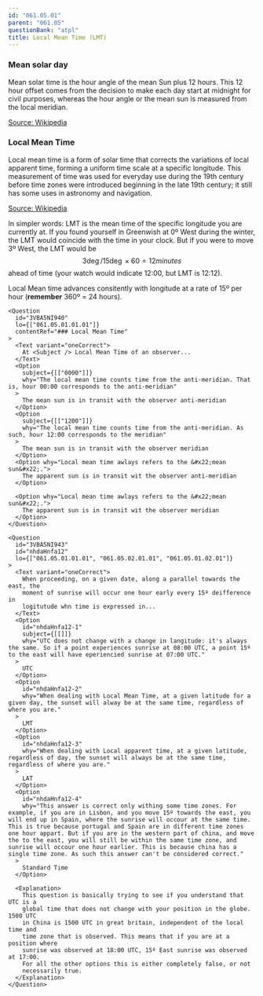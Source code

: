 ```yaml
---
id: "061.05.01"
parent: "061.05"
questionBank: "atpl"
title: Local Mean Time (LMT)
---
```


### Mean solar day

Mean solar time is the hour angle of the mean Sun plus 12 hours. This 12 hour
offset comes from the decision to make each day start at midnight for civil
purposes, whereas the hour angle or the mean sun is measured from the local
meridian.

[Source: Wikipedia](https://en.wikipedia.org/wiki/Solar_time#Mean_solar_time)

### Local Mean Time

Local mean time is a form of solar time that corrects the variations of local
apparent time, forming a uniform time scale at a specific longitude. This
measurement of time was used for everyday use during the 19th century before
time zones were introduced beginning in the late 19th century; it still has some
uses in astronomy and navigation.

[Source: Wikipedia](https://en.wikipedia.org/wiki/Local_mean_time)

In simpler words: LMT is the mean time of the specific longitude you are
currently at. If you found yourself in Greenwish at 0º West during the winter,
the LMT would coincide with the time in your clock. But if you were to move 3º
West, the LMT would be $$3\deg / 15\deg \times 60 = 12 minutes$$ ahead of time
(your watch would indicate 12:00, but LMT is 12:12).

Local Mean time advances consitently with longitude at a rate of 15º per hour
(**remember** 360º = 24 hours).

```tsx ignore
<Question
  id="3VBA5NI940"
  lo={["061.05.01.01.01"]}
  contentRef="### Local Mean Time"
>
  <Text variant="oneCorrect">
    At <Subject /> Local Mean Time of an observer...
  </Text>
  <Option
    subject={[["0000"]]}
    why="The local mean time counts time from the anti-meridian. That is, hour 00:00 corresponds to the anti-meridian"
  >
    The mean sun is in transit with the observer anti-meridian
  </Option>
  <Option
    subject={[["1200"]]}
    why="The local mean time counts time from the anti-meridian. As such, hour 12:00 corresponds to the meridian"
  >
    The mean sun is in transit with the observer meridian
  </Option>
  <Option why="Local mean time awlays refers to the &#x22;mean sun&#x22;.">
    The apparent sun is in transit wit the observer anti-meridian
  </Option>

  <Option why="Local mean time awlays refers to the &#x22;mean sun&#x22;.">
    The apparent sun is in transit wit the observer meridian
  </Option>
</Question>
```

```tsx ignore
<Question
  id="3VBA5NI943"
  id="nhdaHnfa12"
  lo={["061.05.01.01.01", "061.05.02.01.01", "061.05.01.02.01"]}
>
  <Text variant="oneCorrect">
    When proceeding, on a given date, along a parallel towards the east, the
    moment of sunrise will occur one hour early every 15º deifference in
    logitutude whn time is expressed in...
  </Text>
  <Option
    id="nhdaHnfa12-1"
    subject={[[]]}
    why="UTC does not change with a change in langitude: it's always the same. So if a point experiences sunrise at 08:00 UTC, a point 15º to the east will have eperiencied sunrise at 07:00 UTC."
  >
    UTC
  </Option>
  <Option
    id="nhdaHnfa12-2"
    why="When dealing with Local Mean Time, at a given latitude for a given day, the sunset will alway be at the same time, regardless of where you are."
  >
    LMT
  </Option>
  <Option
    id="nhdaHnfa12-3"
    why="When dealing with Local apparent time, at a given latitude, regardless of day, the sunset will always be at the same time, regardless of where you are."
  >
    LAT
  </Option>
  <Option
    id="nhdaHnfa12-4"
    why="This answer is correct only withing some time zones. For example, if you are in Lisbon, and you move 15º towards the east, you will end up in Spain, where the sunrise will occour at the same time. This is true because portugal and Spain are in different time zones one hour appart. But if you are in the western part of china, and move the to the east, you will still be within the same time zone, and sunrise will occour one hour earlier. This is because china has a single time zone. As such this answer can't be considered correct."
  >
    Standard Time
  </Option>

  <Explanation>
    This question is basically trying to see if you understand that UTC is a
    global time that does not change with your position in the globe. 1500 UTC
    in China is 1500 UTC in great britain, independent of the local time and
    time zone that is observed. This means that if you are at a position where
    sunrise was observed at 18:00 UTC, 15º East sunrise was observed at 17:00.
    For all the other options this is either completely false, or not
    necessarily true.
  </Explanation>
</Question>
```

